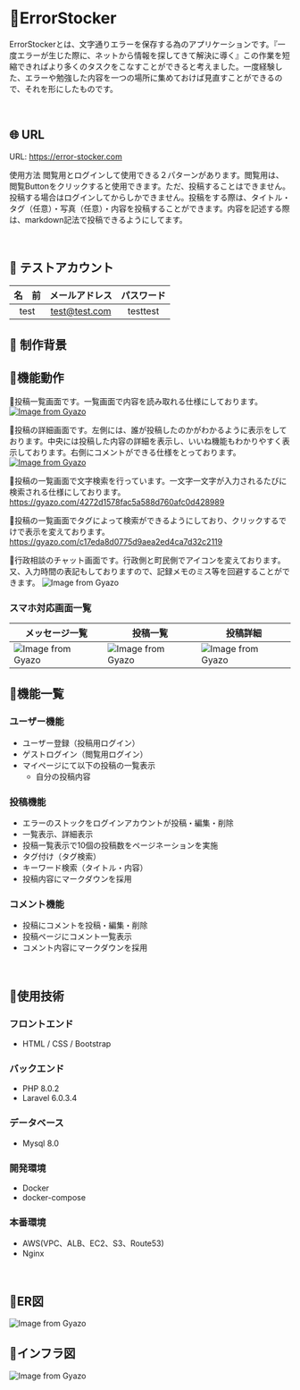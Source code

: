# :whale2:ErrorStocker
ErrorStockerとは、文字通りエラーを保存する為のアプリケーションです。『一度エラーが生じた際に、ネットから情報を探してきて解決に導く』この作業を短縮できればより多くのタスクをこなすことができると考えました。一度経験した、エラーや勉強した内容を一つの場所に集めておけば見直すことができるので、それを形にしたものです。

<br />

## :globe_with_meridians: URL
URL: https://error-stocker.com

使用方法
閲覧用とログインして使用できる２パターンがあります。閲覧用は、閲覧Buttonをクリックすると使用できます。ただ、投稿することはできません。投稿する場合はログインしてからしかできません。投稿をする際は、タイトル・タグ（任意）・写真（任意）・内容を投稿することができます。内容を記述する際は、markdown記法で投稿できるようにしてます。

<br />

## :bust_in_silhouette: テストアカウント

|名　前|メールアドレス|パスワード|
|:----------:|:----------------:|:------------:|
|test|test@test.com|testtest|


## :thought_balloon: 制作背景



## :open_file_folder:機能動作
:large_blue_diamond:投稿一覧画面です。一覧画面で内容を読み取れる仕様にしております。
[![Image from Gyazo](https://i.gyazo.com/679379037d4f87d0962c01682ea1ed71.png)](https://gyazo.com/679379037d4f87d0962c01682ea1ed71)

:large_blue_diamond:投稿の詳細画面です。左側には、誰が投稿したのかがわかるように表示をしております。中央には投稿した内容の詳細を表示し、いいね機能もわかりやすく表示しております。右側にコメントができる仕様をとっております。
[![Image from Gyazo](https://i.gyazo.com/8d820f2694e98e461c6f0a7f1105ada3.png)](https://gyazo.com/8d820f2694e98e461c6f0a7f1105ada3)

:large_blue_diamond:投稿の一覧画面で文字検索を行っています。一文字一文字が入力されるたびに検索される仕様にしております。
https://gyazo.com/4272d1578fac5a588d760afc0d428989

:large_blue_diamond:投稿の一覧画面でタグによって検索ができるようにしており、クリックするでけで表示を変えております。
https://gyazo.com/c17eda8d0775d9aea2ed4ca7d32c2119

:large_blue_diamond:行政相談のチャット画面です。行政側と町民側でアイコンを変えております。又、入力時間の表記もしておりますので、記録メモのミス等を回避することができます。
![Image from Gyazo](https://i.gyazo.com/292d05f5e4ea038981c1c8abf0f49ef2.jpg)

### スマホ対応画面一覧
|メッセージ一覧|投稿一覧|投稿詳細|
|---|---|---|
|![Image from Gyazo](https://i.gyazo.com/6aa29d8bf385138d2c4d9c52683d6b59.png)|![Image from Gyazo](https://i.gyazo.com/29b27833d09233fdd1d9f8c79b55c19e.png)|![Image from Gyazo](https://i.gyazo.com/9f07e4473dec68d682ae245593032480.png)|


## :green_book:機能一覧

### ユーザー機能
- ユーザー登録（投稿用ログイン）
- ゲストログイン（閲覧用ログイン）
- マイページにて以下の投稿の一覧表示
  - 自分の投稿内容

### 投稿機能
- エラーのストックをログインアカウントが投稿・編集・削除
- 一覧表示、詳細表示
- 投稿一覧表示で10個の投稿数をページネーションを実施
- タグ付け（タグ検索）
- キーワード検索（タイトル・内容）
- 投稿内容にマークダウンを採用

### コメント機能
- 投稿にコメントを投稿・編集・削除
- 投稿ページにコメント一覧表示
- コメント内容にマークダウンを採用


<br />

## :notebook:使用技術
### フロントエンド
- HTML / CSS / Bootstrap

### バックエンド
- PHP 8.0.2
- Laravel 6.0.3.4

### データベース
- Mysql 8.0  

### 開発環境
- Docker
- docker-compose

### 本番環境
- AWS(VPC、ALB、EC2、S3、Route53) 
- Nginx

<br />

## :closed_book:ER図
![Image from Gyazo](https://i.gyazo.com/ab5438d5405ef6e6fece172122a48ca6.png)


## :orange_book:インフラ図
![Image from Gyazo](https://i.gyazo.com/afbb6850269c97204b8b4a81db1a53dc.png)
